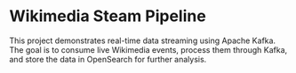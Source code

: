 # Wikimedia Steam Pipeline 
This project demonstrates real-time data streaming using Apache Kafka. The goal is to consume live Wikimedia events, process them through Kafka, and store the data in OpenSearch for further analysis.
